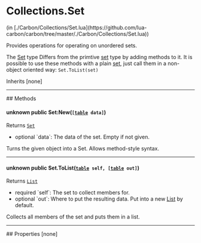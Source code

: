 <link href="../../style.css" rel="stylesheet" type="text/css"/>
<h1 class="class-title">Collections.Set</h1>
<span class="file-link">(in [./Carbon/Collections/Set.lua](https://github.com/lua-carbon/carbon/tree/master/./Carbon/Collections/Set.lua))</span><br/>

Provides operations for operating on unordered sets.

The <a href="Classes/Collections.Set">Set</a> type Differs from the primtive <a href="Types#set">set</a> type by adding methods to it.
It is possible to use these methods with a plain <a href="Types#set">set</a>, just call them in a non-object oriented way:
<code class="lua hljs">Set.ToList(set)
</code>

<span class="bold">Inherits [none]</span>

<hr />
## Methods
<h4 class="method-name"><span class="doc-unknown">unknown</span> <span class="doc-visibility doc-public">public</span> Set:New(<code>[<a href="Types#table">table</a> data]</code>)</h4>
<p class="method-returns bold">Returns <code><a href="Classes/Collections.Set">Set</a></code></p>
<ul class="doc-arg-list">
<li><span class="doc-arg-level doc-optional">optional</span>  `data`: The data of the set. Empty if not given.</li>
</ul>

Turns the given object into a Set.
Allows method-style syntax.
<hr/>
<h4 class="method-name"><span class="doc-unknown">unknown</span> <span class="doc-visibility doc-public">public</span> Set.ToList(<code><a href="Types#table">table</a> self, [<a href="Types#table">table</a> out]</code>)</h4>
<p class="method-returns bold">Returns <code><a href="Classes/Collections.List">List</a></code></p>
<ul class="doc-arg-list">
<li><span class="doc-arg-level doc-required">required</span>  `self`: The set to collect members for.</li>
<li><span class="doc-arg-level doc-optional">optional</span>  `out`: Where to put the resulting data. Put into a new <a href="Classes/Collections.List">List</a> by default.</li>
</ul>

Collects all members of the set and puts them in a list.

<hr />
## Properties
[none]